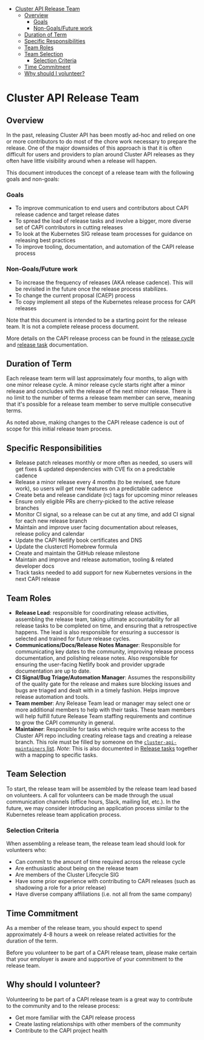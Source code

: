 <!-- START doctoc generated TOC please keep comment here to allow auto update -->
<!-- DON'T EDIT THIS SECTION, INSTEAD RE-RUN doctoc TO UPDATE -->


- [Cluster API Release Team](#cluster-api-release-team)
  - [Overview](#overview)
    - [Goals](#goals)
    - [Non-Goals/Future work](#non-goalsfuture-work)
  - [Duration of Term](#duration-of-term)
  - [Specific Responsibilities](#specific-responsibilities)
  - [Team Roles](#team-roles)
  - [Team Selection](#team-selection)
    - [Selection Criteria](#selection-criteria)
  - [Time Commitment](#time-commitment)
  - [Why should I volunteer?](#why-should-i-volunteer)

<!-- END doctoc generated TOC please keep comment here to allow auto update -->

# Cluster API Release Team

## Overview

In the past, releasing Cluster API has been mostly ad-hoc and relied on one or more contributors to do most of the chore work necessary to prepare the release. One of the major downsides of this approach is that it is often difficult for users and providers to plan around Cluster API releases as they often have little visibility around when a release will happen. 

This document introduces the concept of a release team with the following goals and non-goals:

### Goals

- To improve communication to end users and contributors about CAPI release cadence and target release dates
- To spread the load of release tasks and involve a bigger, more diverse set of CAPI contributors in cutting releases
- To look at the Kubernetes SIG release team processes for guidance on releasing best practices
- To improve tooling, documentation, and automation of the CAPI release process

### Non-Goals/Future work

- To increase the frequency of releases (AKA release cadence). This will be revisited in the future once the release process stabilizes.
- To change the current proposal (CAEP) process
- To copy implement all steps of the Kubernetes release process for CAPI releases

Note that this document is intended to be a starting point for the release team. It is not a complete release process document.

More details on the CAPI release process can be found in the [release cycle](./release-cycle.md) and [release task](./release-tasks.md) documentation.

## Duration of Term

Each release team term will last approximately four months, to align with one minor release cycle. A minor release cycle starts right after a minor release and concludes with the release of the next minor release. There is no limit to the number of terms a release team member can serve, meaning that it's possible for a release team member to serve multiple consecutive terms.

As noted above, making changes to  the CAPI release cadence is out of scope for this initial release team process. 

## Specific Responsibilities

- Release patch releases monthly or more often as needed, so users will get fixes & updated dependencies with CVE fix on a predictable cadence
- Release a minor release every 4 months (to be revised, see future work), so users will get new features on a predictable cadence
- Create beta and release candidate (rc) tags for upcoming minor releases
- Ensure only eligible PRs are cherry-picked to the active release branches
- Monitor CI signal, so a release can be cut at any time, and add CI signal for each new release branch
- Maintain and improve user facing documentation about releases, release policy and calendar
- Update the CAPI Netlify book certificates and DNS
- Update the clusterctl Homebrew formula
- Create and maintain the GitHub release milestone
- Maintain and improve and release automation, tooling & related developer docs
- Track tasks needed to add support for new Kubernetes versions in the next CAPI release


## Team Roles

- **Release Lead**: responsible for coordinating release activities, assembling the release team, taking ultimate accountability for all release tasks to be completed on time, and ensuring that a retrospective happens. The lead is also responsible for ensuring a successor is selected and trained for future release cycles.
- **Communications/Docs/Release Notes Manager**: Responsible for communicating key dates to the community, improving release process documentation, and polishing release notes. Also responsible for ensuring the user-facing Netlify book and provider upgrade documentation are up to date.
- **CI Signal/Bug Triage/Automation Manager**: Assumes the responsibility of the quality gate for the release and makes sure blocking issues and bugs are triaged and dealt with in a timely fashion. Helps improve release automation and tools.
- **Team member**: Any Release Team lead or manager may select one or more additional members to help with their tasks. These team members will help fulfill future Release Team staffing requirements and continue to grow the CAPI community in general.
- **Maintainer**: Responsible for tasks which require write access to the Cluster API repo including creating release tags and creating a release branch. This role must be filled by someone on the [`cluster-api-maintainers` list](https://github.com/kubernetes-sigs/cluster-api/blob/main/OWNERS_ALIASES).
*Note*: This is also documented in [Release tasks](./release-tasks.md) together with a mapping to specific tasks.  

## Team Selection

To start, the release team will be assembled by the release team lead based on volunteers. A call for volunteers can be made through the usual communication channels (office hours, Slack, mailing list, etc.). In the future, we may consider introducing an application process similar to the Kubernetes release team application process. 

### Selection Criteria

When assembling a release team, the release team lead should look for volunteers who:

- Can commit to the amount of time required across the release cycle
- Are enthusiastic about being on the release team
- Are members of the Cluster Lifecycle SIG
- Have some prior experience with contributing to CAPI releases (such as shadowing a role for a prior release)
- Have diverse company affiliations (i.e. not all from the same company)

## Time Commitment

As a member of the release team, you should expect to spend approximately 4-8 hours a week on release related activities for the duration of the term. 

Before you volunteer to be part of a CAPI release team, please make certain that your employer is aware and supportive of your commitment to the release team.

## Why should I volunteer?

Volunteering to be part of a CAPI release team is a great way to contribute to the community and to the release process:

- Get more familiar with the CAPI release process
- Create lasting relationships with other members of the community
- Contribute to the CAPI project health
